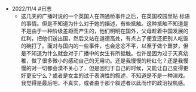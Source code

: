 - 2022/11/4 #日志
	- 这几天的广播时说的一个英国人在四通桥事件之后，在英国校园里贴 标语的事情。但是不知道为什么对于她的描述，有些抵触。这种抵触不知道是不是由于一种阶级差距而产生的，他们明明在国外，父母趁着中国发展的红利，把他们送出国，然后又站在道德高处，有点占了便宜还把别人吃饭的碗打了。面对与国内的一些事件，也会忿忿不平，以至于做个噩梦，但是不知道为什么就会对于广播中的女生有所抵触。也许是因为过于天真幼稚，做了很多微小的感动自己的无用功。还是我慢慢的粉红化？还是我慢慢的对一切都会漠不关心了，但是回归于自己的时候，又能让自己变得更好更安宁么？或者是女主的过于表演性的叙述，不知道是不是一种演戏。我觉得是最后吧，不真实，或者由于那个叙述者以此而作的政治投机感。